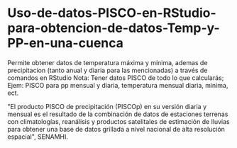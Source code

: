 # Uso-de-datos-PISCO-en-RStudio-para-obtencion-de-datos-Temp-y-PP-en-una-cuenca

Permite obtener datos de temperatura máxima y mínima, ademas de precipitacion (tanto anual y diaria para las mencionadas) a través de comandos en RStudio
Nota: Tener datos PISCO de todo lo que calcularás; Ejem: PISCO para pp mensual y diaria, temperatura mensual diaria, minima, ect.

"El producto PISCO de precipitación (PISCOp) en su versión diaria y mensual es el resultado de la combinación de datos de estaciones terrenas con climatologías, reanálisis y productos satelitales de estimación de lluvias para obtener una base de datos grillada a nivel nacional de alta resolución espacial", SENAMHI.

